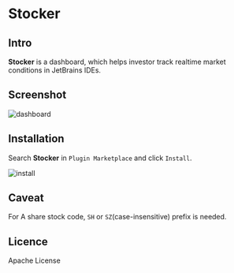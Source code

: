 # Stocker

## Intro

**Stocker** is a dashboard, which helps investor track realtime market conditions in JetBrains IDEs.

## Screenshot

![dashboard](https://i.imgur.com/hP1TbCD.png)

## Installation

Search **Stocker** in `Plugin Marketplace` and click `Install`.

![install](https://i.imgur.com/g3AODxd.png)

## Caveat

For A share stock code, `SH` or `SZ`(case-insensitive) prefix is needed.

## Licence

Apache License
